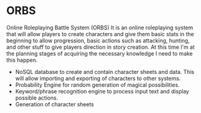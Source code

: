 # ORBS
Online Roleplaying Battle System (ORBS)
It is an online roleplaying system that will allow players to create characters and give them basic stats in the beginning to allow progression, basic actions such as attacking, hunting, and other stuff to give players direction in story creation. At this time I'm at the planning stages of acquiring the necessary knowledge I need to make this happen.

- NoSQL database to create and contain character sheets and data. This will allow importing and exporting of characters to other systems.
- Probability Engine for random generation of magical possibilities.  
- Keyword/phrase recognition engine to process input text and display possible actions.  
- Generation of character sheets
